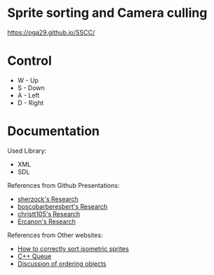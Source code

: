 # Sprite sorting and Camera culling
https://oga29.github.io/SSCC/

# Control

- W - Up
- S - Down
- A - Left
- D - Right
# Documentation
Used Library:
- XML
- SDL


References from Github Presentations:
- [sherzock's Research](https://sherzock.github.io/Sprite-Ordering-and-Camera-Culling/) 
- [boscobarberesbert's Research](https://boscodev.com/sprite-sorting-and-camera-culling/) 
- [christt105's Research](https://christt105.github.io/Sprite_Ordering_and_Camera_Culling_Personal_Research/) 
- [Ercanon's Research](https://ercanon.github.io/Sprite-Sorting-Camera-Culling/) 

References from Other websites:
- [How to correctly sort isometric sprites](https://gamedev.stackexchange.com/questions/8151/how-do-i-sort-isometric-sprites-into-the-correct-order)
- [C++ Queue](http://www.cplusplus.com/reference/queue/priority_queue/)
- [Discussion of ordering objects](https://stackoverflow.com/questions/11002811/sorting-objects-by-y-value-before-rendering)
